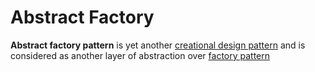 # Abstract Factory

**Abstract factory pattern** is yet another [creational design pattern](https://howtodoinjava.com/category/design-patterns/creational/) and is considered as another layer of abstraction over [factory pattern](https://howtodoinjava.com/design-patterns/creational/implementing-factory-design-pattern-in-java/)

